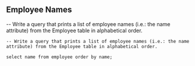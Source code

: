 ## Employee Names

-- Write a query that prints a list of employee names (i.e.: the name attribute) from the Employee table in alphabetical order.


```
-- Write a query that prints a list of employee names (i.e.: the name attribute) from the Employee table in alphabetical order.

select name from employee order by name;
```